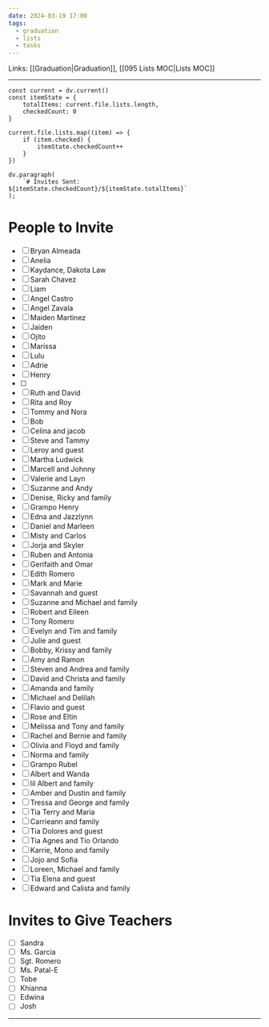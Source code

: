 ```yaml
---
date: 2024-03-19 17:00
tags:
  - graduation
  - lists
  - tasks
---
```

Links: [[Graduation|Graduation]], [[095 Lists MOC|Lists MOC]]

---
```dataviewjs
const current = dv.current()
const itemState = {
	totalItems: current.file.lists.length,
	checkedCount: 0
}

current.file.lists.map((item) => {
	if (item.checked) {
		itemState.checkedCount++
	}
})

dv.paragraph(
	`# Invites Sent: ${itemState.checkedCount}/${itemState.totalItems}`
);
```
# People to Invite
- [ ] Bryan Almeada
- [ ] Anelia
- [ ] Kaydance, Dakota Law
- [ ] Sarah Chavez
- [ ] Liam
- [ ] Angel Castro
- [ ] Angel Zavala
- [ ] Maiden Martinez
- [ ] Jaiden 
- [ ] Ojito
- [ ] Marissa
- [ ] Lulu
- [ ] Adrie
- [ ] Henry
- [ ] 
- [ ] Ruth and David
- [ ] Rita and Roy
- [ ] Tommy and Nora
- [ ] Bob
- [ ] Celina and jacob
- [ ] Steve and Tammy
- [ ] Leroy and guest
- [ ] Martha Ludwick
- [ ] Marcell and Johnny
- [ ] Valerie and Layn
- [ ] Suzanne and Andy
- [ ] Denise, Ricky and family
- [ ] Grampo Henry
- [ ] Edna and Jazzlynn
- [ ] Daniel and Marleen
- [ ] Misty and Carlos
- [ ] Jorja and Skyler
- [ ] Ruben and Antonia
- [ ] Gerifaith and Omar
- [ ] Edith Romero
- [ ] Mark and Marie
- [ ] Savannah and guest
- [ ] Suzanne and Michael and family
- [ ] Robert and Eileen
- [ ] Tony Romero
- [ ] Evelyn and Tim and family
- [ ] Julie and guest
- [ ] Bobby, Krissy and family
- [ ] Amy and Ramon
- [ ] Steven and Andrea and family
- [ ] David and Christa and family
- [ ] Amanda and family
- [ ] Michael and Delilah
- [ ] Flavio and guest
- [ ] Rose and Eltin
- [ ] Melissa and Tony and family
- [ ] Rachel and Bernie and family
- [ ] Olivia and Floyd and family
- [ ] Norma and family
- [ ] Grampo Rubel
- [ ] Albert and Wanda
- [ ] lil Albert and family
- [ ] Amber and Dustin and family
- [ ] Tressa and George and family
- [ ] Tia Terry and Maria
- [ ] Carrieann and family
- [ ] Tia Dolores and guest
- [ ] Tia Agnes and Tio Orlando
- [ ] Karrie, Mono and family
- [ ] Jojo and Sofia
- [ ] Loreen, Michael and family
- [ ] Tia Elena and guest
- [ ] Edward and Calista and family
# Invites to Give Teachers
- [ ] Sandra
- [ ] Ms. Garcia
- [ ] Sgt. Romero
- [ ] Ms. Patal-E
- [ ] Tobe
- [ ] Khianna
- [ ] Edwina
- [ ] Josh

---
